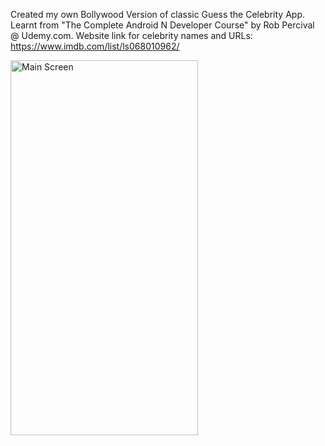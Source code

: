 Created my own Bollywood Version of classic Guess the Celebrity App. Learnt from "The Complete Android N Developer Course" by Rob Percival @ Udemy.com. Website link for celebrity names and URLs: https://www.imdb.com/list/ls068010962/


<img src="https://user-images.githubusercontent.com/66664643/123526109-47818680-d6f3-11eb-8ca4-8273c3f4ddbe.png" alt="Main Screen" width="300" height="600">
